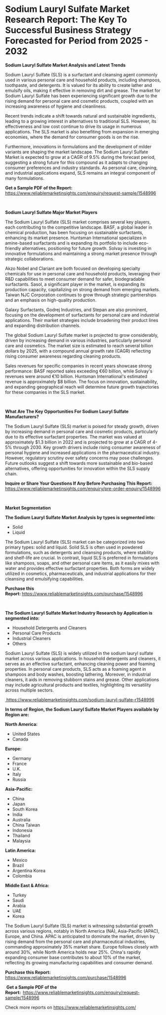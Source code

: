 <p><h1>Sodium Lauryl Sulfate Market Research Report: The Key To Successful Business Strategy Forecasted for Period from 2025 - 2032</h1></p><p><strong>Sodium Lauryl Sulfate Market Analysis and Latest Trends</strong></p>
<p><p>Sodium Lauryl Sulfate (SLS) is a surfactant and cleansing agent commonly used in various personal care and household products, including shampoos, toothpaste, and detergents. It is valued for its ability to create lather and emulsify oils, making it effective in removing dirt and grease. The market for Sodium Lauryl Sulfate has been experiencing significant growth due to the rising demand for personal care and cosmetic products, coupled with an increasing awareness of hygiene and cleanliness.</p><p>Recent trends indicate a shift towards natural and sustainable ingredients, leading to a growing interest in alternatives to traditional SLS. However, its effectiveness and low cost continue to drive its usage in numerous applications. The SLS market is also benefiting from expansion in emerging economies, where the demand for consumer goods is on the rise.</p><p>Furthermore, innovations in formulations and the development of milder variants are shaping the market landscape. The Sodium Lauryl Sulfate Market is expected to grow at a CAGR of 9.5% during the forecast period, suggesting a strong future for this compound as it adapts to changing consumer preferences and industry standards. As personal care, cleaning, and industrial applications expand, SLS remains an integral component of many formulations.</p></p>
<p><strong>Get a Sample PDF of the Report:&nbsp;</strong> <a href="https://www.reliablemarketinsights.com/enquiry/request-sample/1548996?utm_campaign=3579&utm_medium=2&utm_source=Github&utm_content=ia&utm_term=01042025&utm_id=sodium-lauryl-sulfate">https://www.reliablemarketinsights.com/enquiry/request-sample/1548996</a></p>
<p>&nbsp;</p>
<p><strong>Sodium Lauryl Sulfate Major Market Players</strong></p>
<p><p>The Sodium Lauryl Sulfate (SLS) market comprises several key players, each contributing to the competitive landscape. BASF, a global leader in chemical production, has been focusing on sustainable surfactants, enhancing its market presence. Huntsman International specializes in amine-based surfactants and is expanding its portfolio to include eco-friendly alternatives, positioning for future growth. Solvay is investing in innovative formulations and maintaining a strong market presence through strategic collaborations.</p><p>Akzo Nobel and Clariant are both focused on developing specialty chemicals for use in personal care and household products, leveraging their R&D capabilities to meet consumer demand for safer, biodegradable surfactants. Sasol, a significant player in the market, is expanding its production capacity, capitalizing on strong demand from emerging markets. Taiwan NJC Corporation continues to grow through strategic partnerships and an emphasis on high-quality production.</p><p>Galaxy Surfactants, Godrej Industries, and Stepan are also prominent, focusing on the development of surfactants for personal care and industrial applications. Their market strategies include broadening their product lines and expanding distribution channels.</p><p>The global Sodium Lauryl Sulfate market is projected to grow considerably, driven by increasing demand in various industries, particularly personal care and cosmetics. The market size is estimated to reach several billion dollars by 2025, with a compound annual growth rate (CAGR) reflecting rising consumer awareness regarding cleaning products.</p><p>Sales revenues for specific companies in recent years showcase strong performance: BASF reported sales exceeding €60 billion, while Solvay's revenues were around €10 billion. Huntsman International's estimated revenue is approximately $8 billion. The focus on innovation, sustainability, and expanding geographical reach will determine future growth trajectories for these companies in the SLS market.</p></p>
<p>&nbsp;</p>
<p><strong>What Are The Key Opportunities For Sodium Lauryl Sulfate Manufacturers?</strong></p>
<p><p>The Sodium Lauryl Sulfate (SLS) market is poised for steady growth, driven by increasing demand in personal care and cosmetic products, particularly due to its effective surfactant properties. The market was valued at approximately $1.3 billion in 2022 and is projected to grow at a CAGR of 4-5% through 2030. Key growth drivers include rising consumer awareness of personal hygiene and increased applications in the pharmaceutical industry. However, regulatory scrutiny over safety concerns may pose challenges. Future outlooks suggest a shift towards more sustainable and bio-based alternatives, offering opportunities for innovation within the SLS supply chain.</p></p>
<p><strong>Inquire or Share Your Questions If Any Before Purchasing This Report:</strong> <a href="https://www.reliablemarketinsights.com/enquiry/pre-order-enquiry/1548996?utm_campaign=3579&utm_medium=2&utm_source=Github&utm_content=ia&utm_term=01042025&utm_id=sodium-lauryl-sulfate">https://www.reliablemarketinsights.com/enquiry/pre-order-enquiry/1548996</a></p>
<p>&nbsp;</p>
<p><strong>Market Segmentation</strong></p>
<p><strong>The Sodium Lauryl Sulfate Market Analysis by types is segmented into:</strong></p>
<p><ul><li>Solid</li><li>Liquid</li></ul></p>
<p><p>The Sodium Lauryl Sulfate (SLS) market can be categorized into two primary types: solid and liquid. Solid SLS is often used in powdered formulations, such as detergents and cleansing products, where stability and shelf-life are crucial. In contrast, liquid SLS is preferred in formulations like shampoos, soaps, and other personal care items, as it easily mixes with water and provides effective surfactant properties. Both forms are widely utilized in cosmetics, pharmaceuticals, and industrial applications for their cleansing and emulsifying capabilities.</p></p>
<p><strong>Purchase this Report:&nbsp;</strong><a href="https://www.reliablemarketinsights.com/purchase/1548996?utm_campaign=3579&utm_medium=2&utm_source=Github&utm_content=ia&utm_term=01042025&utm_id=sodium-lauryl-sulfate">https://www.reliablemarketinsights.com/purchase/1548996</a></p>
<p>&nbsp;</p>
<p><strong>The Sodium Lauryl Sulfate Market Industry Research by Application is segmented into:</strong></p>
<p><ul><li>Household Detergents and Cleaners</li><li>Personal Care Products</li><li>Industrial Cleaners</li><li>Others</li></ul></p>
<p><p>Sodium Lauryl Sulfate (SLS) is widely utilized in the sodium lauryl sulfate market across various applications. In household detergents and cleaners, it serves as an effective surfactant, enhancing cleaning power and foaming properties. In personal care products, SLS acts as a foaming agent in shampoos and body washes, boosting lathering. Moreover, in industrial cleaners, it aids in removing stubborn stains and grease. Other applications may include agricultural products and textiles, highlighting its versatility across multiple sectors.</p></p>
<p><a href="https://www.reliablemarketinsights.com/sodium-lauryl-sulfate-r1548996?utm_campaign=3579&utm_medium=2&utm_source=Github&utm_content=ia&utm_term=01042025&utm_id=sodium-lauryl-sulfate">&nbsp;https://www.reliablemarketinsights.com/sodium-lauryl-sulfate-r1548996</a></p>
<p><strong>In terms of Region, the Sodium Lauryl Sulfate Market Players available by Region are:</strong></p>
<p>
    <p> <strong> North America: </strong>
        <ul>
            <li>United States</li>
            <li>Canada</li>
        </ul>
        </p> 
    <p> <strong> Europe: </strong>
        <ul>
            <li>Germany</li>
            <li>France</li>
            <li>U.K.</li>
            <li>Italy</li>
            <li>Russia</li>
        </ul>
        </p> 
    <p> <strong> Asia-Pacific: </strong>
        <ul>
            <li>China</li>
            <li>Japan</li>
            <li>South Korea</li>
            <li>India</li>
            <li>Australia</li>
            <li>China Taiwan</li>
            <li>Indonesia</li>
            <li>Thailand</li>
            <li>Malaysia</li>
        </ul>
        </p> 
    <p> <strong> Latin America: </strong>
        <ul>
            <li>Mexico</li>
            <li>Brazil</li>
            <li>Argentina Korea</li>
            <li>Colombia</li>
        </ul>
        </p> 
    <p> <strong> Middle East & Africa: </strong>
        <ul>
            <li>Turkey</li>
            <li>Saudi</li>
            <li>Arabia</li>
            <li>UAE</li>
            <li>Korea</li>
        </ul>
    </p>
    </p>
<p><p>The Sodium Lauryl Sulfate (SLS) market is witnessing substantial growth across various regions, notably in North America (NA), Asia-Pacific (APAC), Europe, and China. APAC is anticipated to dominate the market, driven by rising demand from the personal care and pharmaceutical industries, commanding approximately 35% market share. Europe follows closely with around 30%, while North America holds near 25%. China's rapidly expanding consumer base contributes to about 10% of the market, reflecting its growing manufacturing capabilities and consumer demand.</p></p>
<p><strong>Purchase this Report: </strong><a href="https://www.reliablemarketinsights.com/purchase/1548996?utm_campaign=3579&utm_medium=2&utm_source=Github&utm_content=ia&utm_term=01042025&utm_id=sodium-lauryl-sulfate">https://www.reliablemarketinsights.com/purchase/1548996</a></p>
<p>&nbsp;<strong>Get a Sample PDF of the Report:&nbsp;&nbsp;</strong><a href="https://www.reliablemarketinsights.com/enquiry/request-sample/1548996?utm_campaign=3579&utm_medium=2&utm_source=Github&utm_content=ia&utm_term=01042025&utm_id=sodium-lauryl-sulfate">https://www.reliablemarketinsights.com/enquiry/request-sample/1548996</a></p>
<p><strong></strong></p>
<p>Check more reports on <a href="https://www.reliablemarketinsights.com/?utm_campaign=3579&utm_medium=2&utm_source=Github&utm_content=ia&utm_term=01042025&utm_id=sodium-lauryl-sulfate">https://www.reliablemarketinsights.com/</a></p>